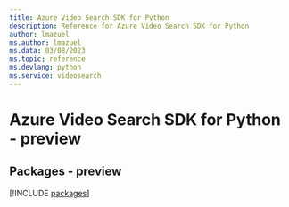 ```yaml
---
title: Azure Video Search SDK for Python
description: Reference for Azure Video Search SDK for Python
author: lmazuel
ms.author: lmazuel
ms.data: 03/08/2023
ms.topic: reference
ms.devlang: python
ms.service: videosearch
---
```

# Azure Video Search SDK for Python - preview
## Packages - preview
[!INCLUDE [packages](video-search-index.md)]